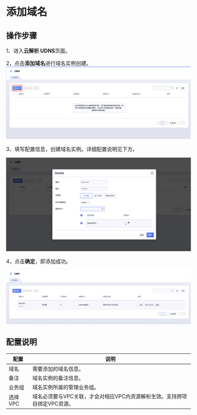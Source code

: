 
# 添加域名

## 操作步骤

1、进入**云解析 UDNS**页面。

2，点击**添加域名**进行域名实例创建。
![](/images/createudns01.png)


3、填写配置信息，创建域名实例。详细配置说明见下方。

![](/images/createudns02.png)

4，点击**确定**，即添加成功。

![](/images/createudns03.png)

## 配置说明

|配置|说明|
|---|---|
|域名|需要添加的域名信息。|
|备注|域名实例的备注信息。|
|业务组|域名实例所属的管理业务组。|
|选择VPC|域名必须要与VPC关联，才会对相应VPC内资源解析生效。支持跨项目绑定VPC资源。|
